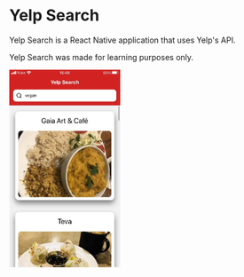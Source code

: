 # Yelp Search

Yelp Search is a React Native application that uses Yelp's API.

Yelp Search was made for learning purposes only.

<img src="./.readme-images/yelp-search-screenshot.jpeg" alt="Yelp Search Screenshot" width="200"/>
